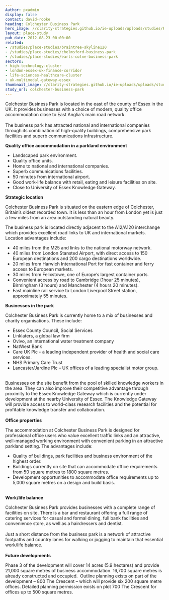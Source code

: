 ```yaml
---
Author: pxadmin
display: false
contact: david-rooke
heading: Colchester Business Park
hero_image: //clarity-strategies.github.io/ie-uploads/uploads/studies/PS_ColchesterBusinessPark_Banner.jpg
layout: place-study
pub_date: 2012-08-23 00:00:00
related:
- /studies/place-studies/braintree-skyline120
- /studies/place-studies/chelmsford-business-park
- /studies/place-studies/earls-colne-business-park
sectors:
- high-technology-cluster
- london-essex-uk-finance-corridor
- life-sciences-healthcare-cluster
- uk-multimodal-gateway-essex
thumbnail_image: //clarity-strategies.github.io/ie-uploads/uploads/studies/PS_ColchesterBusinessPark_Tile.jpg
study_url: colchester-business-park
---
```


<p>Colchester Business Park is located in the east of the county of Essex in the UK. It provides businesses with a choice of modern, quality office accommodation close to East Anglia's main road network.<br/><br/>The business park has attracted national and international companies through its combination of high-quality buildings, comprehensive park facilities and superb communications infrastructure.</p><p><strong>Quality office accommodation in a parkland environment</strong></p><ul><li>Landscaped park environment.</li><li>Quality office units.</li><li>Home to national and international companies.</li><li>Superb communications facilities.</li><li>50 minutes from international airport.</li><li>Good work-life balance with retail, eating and leisure facilities on site.</li><li>Close to University of Essex Knowledge Gateway.</li></ul><p><strong>Strategic location</strong></p><p>Colchester Business Park is situated on the eastern edge of Colchester, Britain’s oldest recorded town. It is less than an hour from London yet is just a few miles from an area outstanding natural beauty.</p><p>The business park is located directly adjacent to the A12/A120 interchange which provides excellent road links to UK and international markets. Location advantages include:</p><ul><li>40 miles from the M25 and links to the national motorway network. </li><li>40 miles from London Stansted Airport, with direct access to 150 European destinations and 200 cargo destinations worldwide.</li><li>20 miles from Harwich International Port for fast container and ferry access to European markets.</li><li>30 miles from Felixstowe, one of Europe’s largest container ports.</li><li>Convenient access by road to Cambridge (1hour 25 minutes), Birmingham (3 hours) and Manchester (4 hours 20 minutes).</li><li>Fast mainline rail service to London Liverpool Street station, approximately 55 minutes.</li></ul><p><strong>Businesses in the park </strong></p><p>Colchester Business Park is currently home to a mix of businesses and charity organisations. These include:</p><ul><li>Essex County Council, Social Services</li><li>Linklaters, a global law firm</li><li>Ovivo, an international water treatment company</li><li>NatWest Bank</li><li>Care UK Plc - a leading independent provider of health and social care services.</li><li>NHS Primary Care Trust</li><li>Lancaster/Jardine Plc – UK offices of a leading specialist motor group.</li></ul><p><br/>Businesses on the site benefit from the pool of skilled knowledge workers in the area. They can also improve their competitive advantage through proximity to the Essex Knowledge Gateway which is currently under development at the nearby University of Essex. The Knowledge Gateway will provide access to world-class research facilities and the potential for profitable knowledge transfer and collaboration.<br/><br/><strong>Office properties </strong></p><p>The accommodation at Colchester Business Park is designed for professional office users who value excellent traffic links and an attractive, well-managed working environment with convenient parking in an attractive parkland setting. The advantages include:</p><ul><li>Quality of buildings, park facilities and business environment of the highest order.</li><li>Buildings currently on site that can accommodate office requirements from 50 square metres to 1800 square metres.</li><li>Development opportunities to accommodate office requirements up to 5,000 square metres on a design and build basis.</li></ul><p><br/><strong>Work/life balance</strong></p><p>Colchester Business Park provides businesses with a complete range of facilities on site. There is a bar and restaurant offering a full range of catering services for casual and formal dining, full bank facilities and convenience store, as well as a hairdressers and dentist.<br/><br/>Just a short distance from the business park is a network of attractive footpaths and country lanes for walking or jogging to maintain that essential work/life balance.<br/><br/><strong>Future developments</strong></p><p>Phase 3 of the development will cover 14 acres (5.9 hectares) and provide 21,000 square metres of business accommodation. 16,700 square metres is already constructed and occupied.  Outline planning exists on part of the development – 800 The Crescent – which will provide six 200 square metre offices. Detailed planning permission exists on plot 700 The Crescent for offices up to 500 square metres.</p>